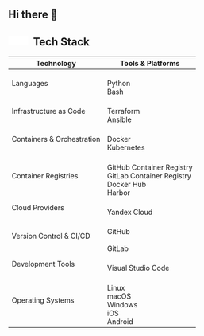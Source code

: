 ## Hi there 👋

## <img src="icons/fire.svg#gh-light-mode-only" width="20" height="20"><img src="icons/fire.svg#gh-dark-mode-only" width="20" height="20">&nbsp;&nbsp;Tech Stack

| Technology                 | Tools & Platforms |
|----------------------------|-------------------|
| Languages                  | <br/>Python<br/>Bash<br/> |
| Infrastructure as Code     | <br/>Terraform<br/>Ansible<br/> |
| Containers & Orchestration | <br/>Docker<br/>Kubernetes<br/>|
| Container Registries       | <br/>GitHub Container Registry<br/>GitLab Container Registry<br/>Docker Hub<br/>Harbor<br/> |
| Cloud Providers            | <br/>Yandex Cloud<br/> |
| Version Control & CI/CD    | <br/>GitHub<br/><br/>GitLab<br/> |
| Development Tools          | <br/>Visual Studio Code<br/> |
| Operating Systems          | <br/>Linux<br/>macOS<br/>Windows<br/>iOS<br/>Android<br/> |
